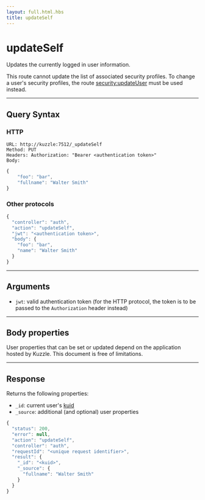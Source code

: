 ```yaml
---
layout: full.html.hbs
title: updateSelf
---
```


# updateSelf

<SinceBadge version="1.0.0" />

Updates the currently logged in user information.

This route cannot update the list of associated security profiles. To change a user's security profiles, the route [security:updateUser](/api/1/controller-security/update-user) must be used instead.

---

## Query Syntax

### HTTP

```http
URL: http://kuzzle:7512/_updateSelf
Method: PUT
Headers: Authorization: "Bearer <authentication token>"
Body:
```

```js
{
    "foo": "bar",
    "fullname": "Walter Smith"
}
```

### Other protocols

```js
{
  "controller": "auth",
  "action": "updateSelf",
  "jwt": "<authentication token>",
  "body": {
    "foo": "bar",
    "name": "Walter Smith"
  }
}
```

---

## Arguments

- `jwt`: valid authentication token (for the HTTP protocol, the token is to be passed to the `Authorization` header instead)

---

## Body properties

User properties that can be set or updated depend on the application hosted by Kuzzle. This document is free of limitations.

---

## Response

Returns the following properties:

- `_id`: current user's [kuid](/core/1/guide/guides/essentials/user-authentication/#kuzzle-user-identifier-kuid)
- `_source`: additional (and optional) user properties

```js
{
  "status": 200,
  "error": null,
  "action": "updateSelf",
  "controller": "auth",
  "requestId": "<unique request identifier>",
  "result": {
    "_id": "<kuid>",
    "_source": {
      "fullname": "Walter Smith"
    }
  }
}
```
